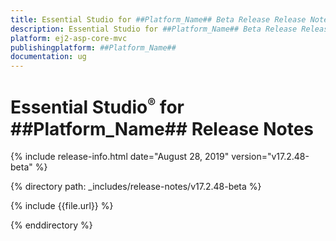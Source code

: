 ```yaml
---
title: Essential Studio for ##Platform_Name## Beta Release Release Notes  
description: Essential Studio for ##Platform_Name## Beta Release Release Notes  
platform: ej2-asp-core-mvc
publishingplatform: ##Platform_Name##
documentation: ug
---
```


# Essential Studio<sup style="font-size:70%">&reg;</sup> for  ##Platform_Name##  Release Notes  

{% include release-info.html date="August 28, 2019"   version="v17.2.48-beta"  %} 

{% directory path: _includes/release-notes/v17.2.48-beta %}

{% include {{file.url}} %}

{% enddirectory %}
